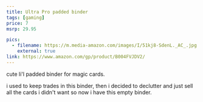 ```yaml
---
title: Ultra Pro padded binder
tags: [gaming]
price: 7
msrp: 29.95

pics:
  - filename: https://m.media-amazon.com/images/I/51kj8-SdenL._AC_.jpg
    external: true
link: https://www.amazon.com/gp/product/B004FVJDV2/
---
```


cute li'l padded binder for magic cards.

i used to keep trades in this binder, then i decided to declutter and just sell
all the cards i didn't want so now i have this empty binder.
